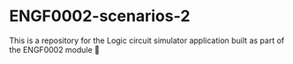 # ENGF0002-scenarios-2
This is a repository for the Logic circuit simulator application built as part of the ENGF0002 module 🚀


